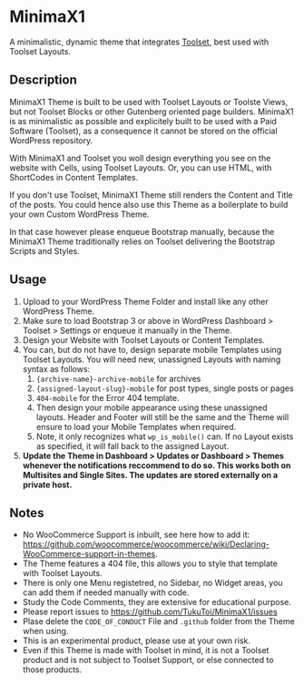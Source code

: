 # MinimaX1

A minimalistic, dynamic theme that integrates [Toolset](https://toolset.com/), best used with Toolset Layouts.

## Description

MinimaX1 Theme is built to be used with Toolset Layouts or Toolste Views, but not Toolset Blocks or other Gutenberg oriented page builders.
MinimaX1 is as minimalistic as possible and explicitely built to be used with a Paid Software (Toolset), as a consequence it cannot be stored on the official WordPress repository.

With MinimaX1 and Toolset you woll design everything you see on the website with Cells, using Toolset Layouts.
Or, you can use HTML, with ShortCodes in Content Templates.

If you don't use Toolset, MinimaX1 Theme still renders the Content and Title of the posts.
You could hence also use this Theme as a boilerplate to build your own Custom WordPress Theme.

In that case however please enqueue Bootstrap manually, because the MinimaX1 Theme traditionally relies on Toolset delivering the Bootstrap Scripts and Styles.

## Usage

1. Upload to your WordPress Theme Folder and install like any other WordPress Theme.
2. Make sure to load Bootstrap 3 or above in WordPress Dashboard > Toolset > Settings or enqueue it manually in the Theme. 
3. Design your Website with Toolset Layouts or Content Templates.
4. You can, but do not have to, design separate mobile Templates using Toolset Layouts. You will need new, unassigned Layouts with naming syntax as follows: 
    1. `{archive-name}-archive-mobile` for archives 
    2. `{assigned-layout-slug}-mobile` for post types, single posts or pages  
    3. `404-mobile` for the Error 404 template. 
    4. Then design your mobile appearance using these unassigned layouts. Header and Footer will still be the same and the Theme will ensure to load your Mobile Templates when required. 
    5. Note, it only recognizes what `wp_is_mobile()` can. If no Layout exists as specified, it will fall back to the assigned Layout.
5. **Update the Theme in Dashboard > Updates or Dashboard > Themes whenever the notifications reccommend to do so. This works both on Multisites and Single Sites. The updates are stored externally on a private host.**

## Notes

- No WooCommerce Support is inbuilt, see here how to add it: https://github.com/woocommerce/woocommerce/wiki/Declaring-WooCommerce-support-in-themes.
- The Theme features a 404 file, this allows you to style that template with Toolset Layouts.
- There is only one Menu registetred, no Sidebar, no Widget areas, you can add them if needed manually with code.
- Study the Code Comments, they are extensive for educational purpose.
- Please report issues to https://github.com/TukuToi/MinimaX1/issues
- Plase delete the `CODE_OF_CONDUCT` File and `.github` folder from the Theme when using.
- This is an experimental product, please use at your own risk.
- Even if this Theme is made with Toolset in mind, it is not a Toolset product and is not subject to Toolset Support, or else connected to those products. 
